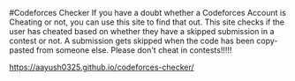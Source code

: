 #Codeforces Checker
If you have a doubt whether a Codeforces Account is Cheating or not, you can use this site to find that out. This site checks if the user has cheated based on whether they have a skipped submission in a contest or not. A submission gets skipped when the code has been copy-pasted from someone else. Please don't cheat in contests!!!!!

https://aayush0325.github.io/codeforces-checker/
